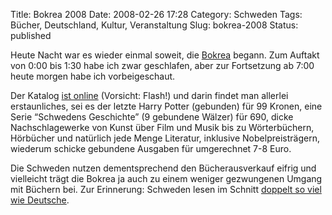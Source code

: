 Title: Bokrea 2008
Date: 2008-02-26 17:28
Category: Schweden
Tags: Bücher, Deutschland, Kultur, Veranstaltung
Slug: bokrea-2008
Status: published

Heute Nacht war es wieder einmal soweit, die
[Bokrea](http://www.fiket.de/2007/02/25/wort-der-woche-bokrea/) begann.
Zum Auftakt von 0:00 bis 1:30 habe ich zwar geschlafen, aber zur
Fortsetzung ab 7:00 heute morgen habe ich vorbeigeschaut.

Der Katalog [ist
online](http://www.mypaper.se/show/abh/show.asp?pid=24597284235692)
(Vorsicht: Flash!) und darin findet man allerlei erstaunliches, sei es
der letzte Harry Potter (gebunden) für 99 Kronen, eine Serie “Schwedens
Geschichte” (9 gebundene Wälzer) für 690, dicke Nachschlagewerke von
Kunst über Film und Musik bis zu Wörterbüchern, Hörbücher und natürlich
jede Menge Literatur, inklusive Nobelpreisträgern, wiederum schicke
gebundene Ausgaben für umgerechnet 7-8 Euro.

Die Schweden nutzen dementsprechend den Bücherausverkauf eifrig und
vielleicht trägt die Bokrea ja auch zu einem weniger gezwungenen Umgang
mit Büchern bei. Zur Erinnerung: Schweden lesen im Schnitt [doppelt so
viel wie Deutsche](http://www.fiket.de/2006/09/21/mehr-buecher/).

